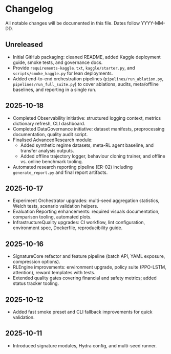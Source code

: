 # Changelog

All notable changes will be documented in this file. Dates follow YYYY-MM-DD.

## Unreleased
- Initial GitHub packaging: cleaned README, added Kaggle deployment guide, smoke tests, and governance docs.
- Provide `requirements-kaggle.txt`, `kaggle/starter.py`, and `scripts/smoke_kaggle.py` for lean deployments.
- Added end-to-end orchestration pipelines (`pipelines/run_ablation.py`, `pipelines/run_full_suite.py`) to cover ablations, audits, meta/offline baselines, and reporting in a single run.

## 2025-10-18
- Completed Observability initiative: structured logging context, metrics dictionary refresh, CLI dashboard.
- Completed DataGovernance initiative: dataset manifests, preprocessing documentation, quality audit script.
- Finalised AdvancedResearch module:
  - Added synthetic regime datasets, meta-RL agent baseline, and transfer analysis outputs.
  - Added offline trajectory logger, behaviour cloning trainer, and offline vs. online benchmark tooling.
- Automated research reporting pipeline (ER-02) including `generate_report.py` and final report artifacts.

## 2025-10-17
- Experiment Orchestrator upgrades: multi-seed aggregation statistics, Welch tests, scenario validation helpers.
- Evaluation Reporting enhancements: required visuals documentation, comparison tooling, automated plots.
- InfrastructureQuality upgrades: CI workflow, lint configuration, environment spec, Dockerfile, reproducibility guide.

## 2025-10-16
- SignatureCore refactor and feature pipeline (batch API, YAML exposure, compression options).
- RLEngine improvements: environment upgrade, policy suite (PPO-LSTM, attention), reward templates with tests.
- Extended quality gates covering financial and safety metrics; added status tracker tooling.

## 2025-10-12
- Added fast smoke preset and CLI fallback improvements for quick validation.

## 2025-10-11
- Introduced signature modules, Hydra config, and multi-seed runner.
